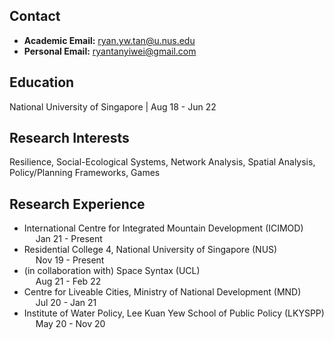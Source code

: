 ## Contact
- **Academic Email:** ryan.yw.tan@u.nus.edu
- **Personal Email:** ryantanyiwei@gmail.com

## Education
National University of Singapore |  Aug 18 - Jun 22

## Research Interests
Resilience, Social-Ecological Systems, Network Analysis, Spatial Analysis, Policy/Planning Frameworks, Games 

## Research Experience
- International Centre for Integrated Mountain Development (ICIMOD)</br>&emsp;  Jan 21 - Present
- Residential College 4, National University of Singapore (NUS)</br>&emsp;  Nov 19 - Present
- (in collaboration with) Space Syntax (UCL)</br>&emsp;  Aug 21 - Feb 22
- Centre for Liveable Cities, Ministry of National Development (MND)</br>&emsp;  Jul 20 - Jan 21
- Institute of Water Policy, Lee Kuan Yew School of Public Policy (LKYSPP)</br>&emsp;  May 20 - Nov 20
